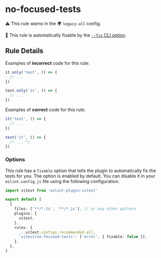 # no-focused-tests

⚠️ This rule _warns_ in the 🌍 `legacy-all` config.

🔧 This rule is automatically fixable by the [`--fix` CLI option](https://eslint.org/docs/latest/user-guide/command-line-interface#--fix).

<!-- end auto-generated rule header -->

## Rule Details

Examples of **incorrect** code for this rule:

```js
it.only('test', () => {
  // ...
})

test.only('it', () => {
  // ...
})
```

Examples of **correct** code for this rule:

```js
it('test', () => {
  // ...
})

test('it', () => {
  /* ... */
})
```

### Options

This rule has a `fixable` option that tells the plugin to automatically fix the tests for you. The option is enabled by default. You can disable it in your `eslint.config.js` file using the following configuration.

```ts
import vitest from 'eslint-plugin-vitest'

export default [
  {
    files: ['**/*.ts', '**/*.js'], // or any other pattern
    plugins: {
      vitest,
    },
    rules: {
      ...vitest.configs.recommended.all,
      'vitest/no-focused-tests': ['error', { fixable: false }],
    },
  },
]
```
